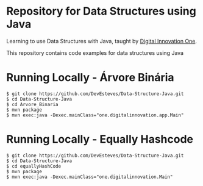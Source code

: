 # Repository for Data Structures using Java 

Learning to use Data Structures with Java, taught by [Digital Innovation One](http://digitalinnovation.one).

This repository contains code examples for data structures using Java

# Running Locally - Árvore Binária

```
$ git clone https://github.com/DevEsteves/Data-Structure-Java.git
$ cd Data-Structure-Java
$ cd Arvore_Binaria
$ mvn package
$ mvn exec:java -Dexec.mainClass="one.digitalinnovation.app.Main"
```

# Running Locally - Equally Hashcode

```
$ git clone https://github.com/DevEsteves/Data-Structure-Java.git
$ cd Data-Structure-Java
$ cd equallyHashCode
$ mvn package
$ mvn exec:java -Dexec.mainClass="one.digitalinnovation.Main"
```